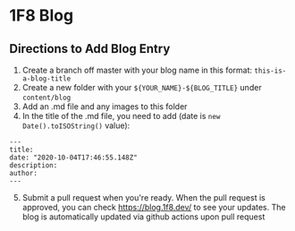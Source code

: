 # 1F8 Blog

## Directions to Add Blog Entry

1. Create a branch off master with your blog name in this format: `this-is-a-blog-title`
2. Create a new folder with your `${YOUR_NAME}-${BLOG_TITLE}` under `content/blog`
3. Add an .md file and any images to this folder
4. In the title of the .md  file, you need to add (date is `new Date().toISOString()` value):
```
---
title: 
date: "2020-10-04T17:46:55.148Z"
description: 
author: 
---
```
5. Submit a pull request when you're ready. When the pull request is approved, you can check https://blog.1f8.dev/ to see your updates. The blog is automatically updated via github actions upon pull request
